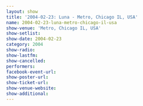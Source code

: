 ```yaml
---
layout: show
title: '2004-02-23: Luna - Metro, Chicago IL, USA'
name: 2004-02-23-luna-metro-chicago-il-usa
show-venue: 'Metro, Chicago IL, USA'
show-setlist: 
show-date: 2004-02-23
category: 2004
show-radio: 
show-lastfm: 
show-cancelled: 
performers: 
facebook-event-url: 
show-poster-url: 
show-ticket-url: 
show-venue-website: 
show-additional: 
---
```


